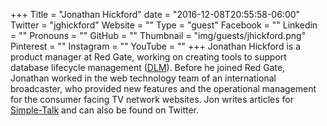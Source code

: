 +++
Title = "Jonathan Hickford"
date = "2016-12-08T20:55:58-06:00"
Twitter = "jghickford"
Website = ""
Type = "guest"
Facebook = ""
Linkedin = ""
Pronouns = ""
GitHub = ""
Thumbnail = "img/guests/jhickford.png"
Pinterest = ""
Instagram = ""
YouTube = ""
+++
Jonathan Hickford is a product manager at Red Gate, working on creating tools to support database lifecycle management ([DLM](http://www.red-gate.com/products/dlm/)). Before he joined Red Gate, Jonathan worked in the web technology team of an international broadcaster, who provided new features and the operational management for the consumer facing TV network websites. Jon writes articles for [Simple-Talk](http://www.simple-talk.com/author/jonathan-hickford/) and can also be found on Twitter.

